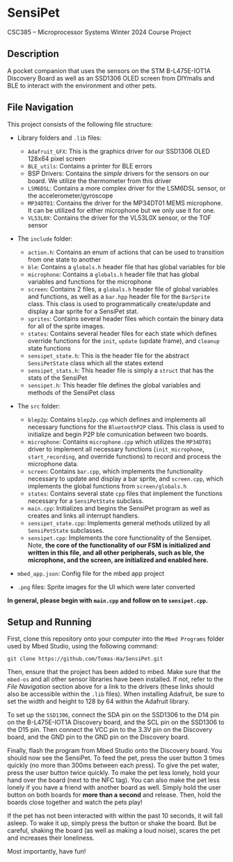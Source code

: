 # SensiPet
CSC385 – Microprocessor Systems Winter 2024 Course Project

## Description
A pocket companion that uses the sensors on the STM B-L475E-IOT1A Discovery Board as well as an SSD1306 OLED screen from DIYmalls and BLE to interact with the environment and other pets.

## File Navigation
This project consists of the following file structure:
- Library folders and `.lib` files:
  - `Adafruit_GFX`: This is the graphics driver for our SSD1306 OLED 128x64 pixel screen
  - `BLE_utils`: Contains a printer for BLE errors
  - BSP Drivers: Contains the *simple* drivers for the sensors on our board. We utilize the thermometer from this driver
  - `LSM6DSL`: Contains a more complex driver for the LSM6DSL sensor, or the accelerometer/gyroscope
  - `MP34DT01`: Contains the driver for the MP34DT01 MEMS microphone. It can be utilized for either microphone but we only use it for one.
  - `VL53L0X`: Contains the driver for the VL53L0X sensor, or the TOF sensor
  
- The `include` folder:
  - `action.h`: Contains an enum of actions that can be used to transition from one state to another
  - `ble`: Contains a `globals.h` header file that has global variables for ble
  - `microphone`: Contains a `globals.h` header file that has global variables and functions for the microphone
  - `screen`: Contains 2 files, a `globals.h` header file of global variables and functions, as well as a `bar.hpp` header file for the `BarSprite` class. This class is used to programmatically create/update and display a bar sprite for a SensiPet stat.
  - `sprites`: Contains several header files which contain the binary data for all of the sprite images.
  - `states`: Contains several header files for each state which defines override functions for the `init`, `update` (update frame), and `cleanup` state functions
  - `sensipet_state.h`: This is the header file for the abstract `SensiPetState` class which all the states extend
  - `sensipet_stats.h`: This header file is simply a `struct` that has the stats of the SensiPet
  - `sensipet.h`: This header file defines the global variables and methods of the SensiPet class
 
- The `src` folder:
  - `blep2p`: Contains `blep2p.cpp` which defines and implements all necessary functions for the `BluetoothP2P` class. This class is used to initialize and begin P2P ble comunication between two boards.
  - `microphone`: Contains `microphone.cpp` which utilizes the `MP34DT01` driver to implement all necessary functions (`init_microphone`, `start_recording`, and override functions) to record and process the microphone data.
  - `screen`: Contains `bar.cpp`, which implements the functionality necessary to update and display a bar sprite, and `screen.cpp`, which implements the global functions from `screen/globals.h`
  - `states`: Contains several state `cpp` files that implement the functions necessary for a `SensiPetState` subclass.
  - `main.cpp`: Initializes and begins the SensiPet program as well as creates and links all interrupt handlers. 
  - `sensipet_state.cpp`: Implements general methods utilized by all `SensiPetState` subclasses.
  - `sensipet.cpp`: Implements the core functionality of the Sensipet. Note, **the core of the functionality of our FSM is initialized and written in this file, and all other peripherals, such as ble, the microphone, and the screen, are initialized and enabled here.**
  
- `mbed_app.json`: Config file for the mbed app project
- `.png` files: Sprite images for the UI which were later converted

**In general, please begin with `main.cpp` and follow on to `sensipet.cpp`.**

## Setup and Running
First, clone this repository onto your computer into the `Mbed Programs` folder used by Mbed Studio, using the following command:
```
git clone https://github.com/Tomas-Ha/SensiPet.git
```
Then, ensure that the project has been added to mbed. Make sure that the `mbed-os` and all other sensor libraries have been installed. If not, refer to the *File Navigation* section above for a link to the drivers (these links should also be accessible within the `.lib` files). When installing Adafruit, be sure to set the width and height to 128 by 64 within the Adafruit library.

To set up the `SSD1306`, connect the SDA pin on the SSD1306 to the D14 pin on the B-L475E-IOT1A Discovery board, and the SCL pin on the SSD1306 to the D15 pin. Then connect the VCC pin to the 3.3V pin on the Discovery board, and the GND pin to the GND pin on the Discovery board.

Finally, flash the program from Mbed Studio onto the Discovery board. You should now see the SensiPet.
To feed the pet, press the user button 3 times quickly (no more than 300ms between each press).
To give the pet water, press the user button twice quickly.
To make the pet less lonely, hold your hand over the board (next to the NFC tag). You can also make the pet less lonely if you have a friend with another board as well. Simply hold the user button on both boards for **more than a second** and release. Then, hold the boards close together and watch the pets play!

If the pet has not been interacted with within the past 10 seconds, it will fall asleep. To wake it up, simply press the button or shake the board. But be careful, shaking the board (as well as making a loud noise), scares the pet and increases their loneliness.

Most importantly, have fun!
